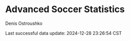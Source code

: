 # Advanced Soccer Statistics
Denis Ostroushko

<!-- gfm -->

Last successful data update: 2024-12-28 23:26:54 CST
